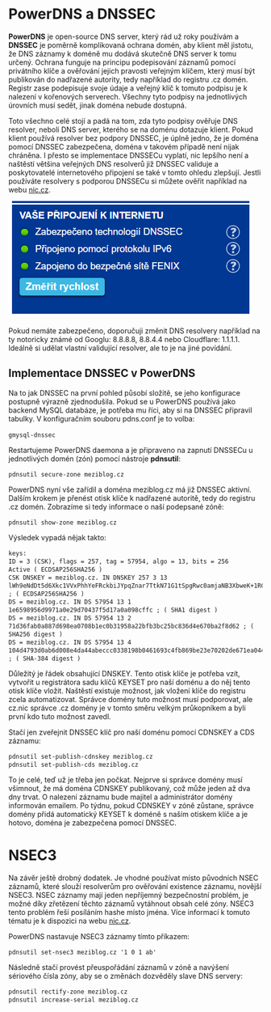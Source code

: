 # PowerDNS a DNSSEC

**PowerDNS** je open-source DNS server, který rád už roky používám a **DNSSEC** je poměrně komplikovaná ochrana domén, aby klient měl jistotu, že DNS záznamy k doméně mu dodává skutečně DNS server k tomu určený. Ochrana funguje na principu podepisování záznamů pomocí privátního klíče a ověřování jejich pravosti veřejným klíčem, který musí být publikován do nadřazené autority, tedy například do registru .cz domén. Registr zase podepisuje svoje údaje a veřejný klíč k tomuto podpisu je k nalezení v kořenových serverech. Všechny tyto podpisy na jednotlivých úrovních musí sedět, jinak doména nebude dostupná.

Toto všechno celé stojí a padá na tom, zda tyto podpisy ověřuje DNS resolver, neboli DNS server, kterého se na doménu dotazuje klient. Pokud klient používá resolver bez podpory DNSSEC, je úplně jedno, že je doména pomocí DNSSEC zabezpečena, doména v takovém případě není nijak chráněna. I přesto se implementace DNSSECu vyplatí, nic lepšího není a naštěstí většina veřejných DNS resolverů již DNSSEC validuje a poskytovatelé internetového připojení se také v tomto ohledu zlepšují. Jestli používáte resolvery s podporou DNSSECu si můžete ověřit například na webu [nic.cz](https://www.nic.cz/).

![Zabezpečeno technologií DNSSEC](img/ni.cz.dnssec.png)

Pokud nemáte zabezpečeno, doporučuji změnit DNS resolvery například na ty notoricky známé od Googlu: 8.8.8.8, 8.8.4.4 nebo Cloudflare: 1.1.1.1. Ideálně si udělat vlastní validující resolver, ale to je na jiné povídání.

## Implementace DNSSEC v PowerDNS

Na to jak DNSSEC na první pohled působí složitě, se jeho konfigurace postupně výrazně zjednodušila. Pokud se u PowerDNS používá jako backend MySQL databáze, je potřeba mu říci, aby si na DNSSEC připravil tabulky. V konfiguračním souboru pdns.conf je to volba:

`gmysql-dnssec`

Restartujeme PowerDNS daemona a je připraveno na zapnutí DNSSECu u jednotlivých domén (zón) pomocí nástroje **pdnsutil**:

```shell
pdnsutil secure-zone meziblog.cz
```

PowerDNS nyní vše zařídil a doména meziblog.cz má již DNSSEC aktivní. Dalším krokem je přenést otisk klíče k nadřazené autoritě, tedy do registru .cz domén. Zobrazíme si tedy informace o naší podepsané zóně:

```shell
pdnsutil show-zone meziblog.cz
```

Výsledek vypadá nějak takto:

```shell
keys:
ID = 3 (CSK), flags = 257, tag = 57954, algo = 13, bits = 256     Active ( ECDSAP256SHA256 )
CSK DNSKEY = meziblog.cz. IN DNSKEY 257 3 13 lWh9eNdDt5d6Xkc1VVxPhhYeFRckbiJYpqZnar7TtkN71G1tSpgRwc0amjaNB3XbweK+1RCfDxTAqPZnDUvMZg== ; ( ECDSAP256SHA256 )
DS = meziblog.cz. IN DS 57954 13 1 1e6598956d9971a0e29d70437f5d17a0a098cffc ; ( SHA1 digest )
DS = meziblog.cz. IN DS 57954 13 2 71d36fab0a887d698ea0708b1ec0b31958a22bfb3bc25bc836d4e670ba2f8d62 ; ( SHA256 digest )
DS = meziblog.cz. IN DS 57954 13 4 104d4793d0ab6d008e4da44abeccc0338198b0461693c4fb869be23e70202de671ea0444ee378d8c4e433bdac1c81971 ; ( SHA-384 digest )
```

Důležitý je řádek obsahující DNSKEY. Tento otisk klíče je potřeba vzít, vytvořit u registrátora sadu klíčů KEYSET pro naší doménu a do něj tento otisk klíče vložit. Naštěstí existuje možnost, jak vložení klíče do registru zcela automatizovat. Správce domény tuto možnost musí podporovat, ale cz.nic správce .cz domény je v tomto směru velkým průkopníkem a byli první kdo tuto možnost zavedl.

Stačí jen zveřejnit DNSSEC klíč pro naší doménu pomocí CDNSKEY a CDS záznamu:

```shell
pdnsutil set-publish-cdnskey meziblog.cz
pdnsutil set-publish-cds meziblog.cz
```

To je celé, teď už je třeba jen počkat. Nejprve si správce domény musí všimnout, že má doména CDNSKEY publikovaný, což může jeden až dva dny trvat. O nalezení záznamu bude majitel a administrátor domény informován emailem. Po týdnu, pokud CDNSKEY v zóně zůstane, správce domény přidá automatický KEYSET k doméně s naším otiskem klíče a je hotovo, doména je zabezpečena pomocí DNSSEC.

# NSEC3

Na závěr ještě drobný dodatek. Je vhodné používat místo původních NSEC záznamů, které slouží resolverům pro ověřování existence záznamu, novější NSEC3. NSEC záznamy mají jeden nepříjemný bezpečnostní problém, je možné díky zřetězení těchto záznamů vytáhnout obsah celé zóny. NSEC3 tento problém řeší posíláním hashe místo jména. Více informací k tomuto tématu je k dispozici na webu [nic.cz](https://www.nic.cz/nsec3/).

PowerDNS nastavuje NSEC3 záznamy tímto příkazem:

```shell
pdnsutil set-nsec3 meziblog.cz '1 0 1 ab'
```

Následně stačí provést přeuspořádání záznamů v zóně a navýšení sériového čísla zóny, aby se o změnách dozvěděly slave DNS servery:

```shell
pdnsutil rectify-zone meziblog.cz
pdnsutil increase-serial meziblog.cz
```